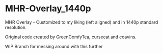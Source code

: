 # MHR-Overlay_1440p
MHR Overlay - Customized to my liking (left aligned) and in 1440p standard resolution.

Original code created by GreenComfyTea, cursecat and coavins.

WIP Branch for messing around with this further
